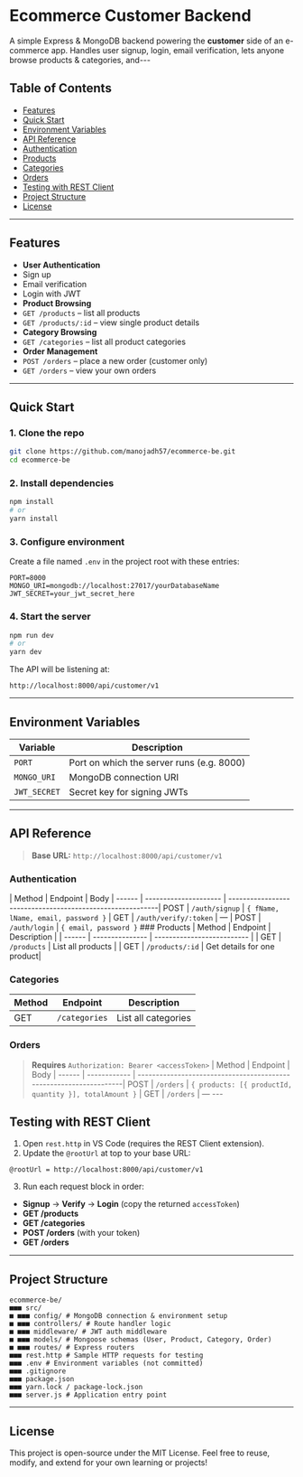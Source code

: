 # Ecommerce Customer Backend
A simple Express & MongoDB backend powering the **customer** side of an e-commerce app.
Handles user signup, login, email verification, lets anyone browse products & categories, and---
## Table of Contents
- [Features](#features)
- [Quick Start](#quick-start)
- [Environment Variables](#environment-variables)
- [API Reference](#api-reference)
 - [Authentication](#authentication)
 - [Products](#products)
 - [Categories](#categories)
 - [Orders](#orders)
- [Testing with REST Client](#testing-with-rest-client)
- [Project Structure](#project-structure)
- [License](#license)
---
## Features
- **User Authentication**
 - Sign up
 - Email verification
 - Login with JWT
- **Product Browsing**
 - `GET /products` – list all products
 - `GET /products/:id` – view single product details
- **Category Browsing**
 - `GET /categories` – list all product categories
- **Order Management**
 - `POST /orders` – place a new order (customer only)
 - `GET /orders` – view your own orders
---
## Quick Start
### 1. Clone the repo
```bash
git clone https://github.com/manojadh57/ecommerce-be.git
cd ecommerce-be
```
### 2. Install dependencies
```bash
npm install
# or
yarn install
```
### 3. Configure environment
Create a file named `.env` in the project root with these entries:
```env
PORT=8000
MONGO_URI=mongodb://localhost:27017/yourDatabaseName
JWT_SECRET=your_jwt_secret_here
```
### 4. Start the server
```bash
npm run dev
# or
yarn dev
```
The API will be listening at:
```
http://localhost:8000/api/customer/v1
```
---
## Environment Variables
| Variable | Description |
| ----------- | ----------------------------------------- |
| `PORT` | Port on which the server runs (e.g. 8000) |
| `MONGO_URI` | MongoDB connection URI |
| `JWT_SECRET`| Secret key for signing JWTs |
---
## API Reference
> **Base URL:** `http://localhost:8000/api/customer/v1`
### Authentication
| Method | Endpoint | Body | ------ | --------------------- | ----------------------------------------------------------| POST | `/auth/signup` | `{ fName, lName, email, password }` | GET | `/auth/verify/:token` | — | POST | `/auth/login` | `{ email, password }` ### Products
| Method | Endpoint | Description |
| ------ | --------------- | -------------------------- |
| GET | `/products` | List all products |
| GET | `/products/:id` | Get details for one product|
### Categories
| Method | Endpoint | Description |
| ------ | -------------- | --------------------- |
| GET | `/categories` | List all categories |
### Orders
> **Requires** `Authorization: Bearer <accessToken>`
| Method | Endpoint | Body | ------ | ------------ | -------------------------------------------------------------------| POST | `/orders` | `{ products: [{ productId, quantity }], totalAmount }` 
| GET | `/orders` | — ---
## Testing with REST Client
1. Open `rest.http` in VS Code (requires the REST Client extension).
2. Update the `@rootUrl` at top to your base URL:
 ```
 @rootUrl = http://localhost:8000/api/customer/v1
 ```
3. Run each request block in order:
 - **Signup** → **Verify** → **Login** (copy the returned `accessToken`)
 - **GET /products**
 - **GET /categories**
 - **POST /orders** (with your token)
 - **GET /orders**
---
## Project Structure
```
ecommerce-be/
■■■ src/
■ ■■■ config/ # MongoDB connection & environment setup
■ ■■■ controllers/ # Route handler logic
■ ■■■ middleware/ # JWT auth middleware
■ ■■■ models/ # Mongoose schemas (User, Product, Category, Order)
■ ■■■ routes/ # Express routers
■■■ rest.http # Sample HTTP requests for testing
■■■ .env # Environment variables (not committed)
■■■ .gitignore
■■■ package.json
■■■ yarn.lock / package-lock.json
■■■ server.js # Application entry point
```
---
## License
This project is open-source under the MIT License.
Feel free to reuse, modify, and extend for your own learning or projects!
